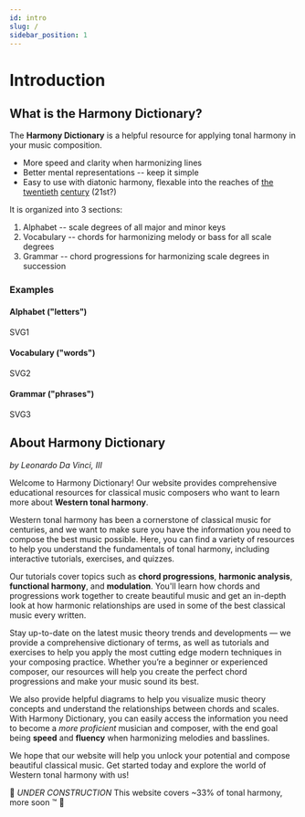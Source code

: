 ```yaml
---
id: intro
slug: /
sidebar_position: 1
---
```


# Introduction

## What is the Harmony Dictionary?

The **Harmony Dictionary** is a helpful resource for applying tonal harmony in your music composition.
- More speed and clarity when harmonizing lines
- Better mental representations -- keep it simple
- Easy to use with diatonic harmony, flexable into the reaches of [the](https://www.goodreads.com/book/show/890009.Twentieth_Century_Harmony) [twentieth](https://www.goodreads.com/book/show/1000318.Harmony_Book) [century](https://www.scribd.com/doc/169080100/Harmonic-Materials-of-Modern-Music-Howard-Hanson) (21st?)

It is organized into 3 sections:
1. Alphabet -- scale degrees of all major and minor keys
2. Vocabulary -- chords for harmonizing melody or bass for all scale degrees
3. Grammar -- chord progressions for harmonizing scale degrees in succession

### Examples
#### Alphabet ("letters")
SVG1

#### Vocabulary ("words")
SVG2

#### Grammar ("phrases")
SVG3

## About Harmony Dictionary
_by Leonardo Da Vinci, III_

Welcome to Harmony Dictionary! Our website provides comprehensive educational resources for classical music composers who want to learn more about **Western tonal harmony**.

Western tonal harmony has been a cornerstone of classical music for centuries, and we want to make sure you have the information you need to compose the best music possible. Here, you can find a variety of resources to help you understand the fundamentals of tonal harmony, including interactive tutorials, exercises, and quizzes.

Our tutorials cover topics such as **chord progressions**, **harmonic analysis**, **functional harmony**, and **modulation**. You'll learn how chords and progressions work together to create beautiful music and get an in-depth look at how harmonic relationships are used in some of the best classical music every written.

Stay up-to-date on the latest music theory trends and developments — we provide a comprehensive dictionary of terms, as well as tutorials and exercises to help you apply the most cutting edge modern techniques in your composing practice. Whether you’re a beginner or experienced composer, our resources will help you create the perfect chord progressions and make your music sound its best. 

We also provide helpful diagrams to help you visualize music theory concepts and understand the relationships between chords and scales. With Harmony Dictionary, you can easily access the information you need to become a *more proficient* musician and composer, with the end goal being **speed** and **fluency** when harmonizing melodies and basslines.

We hope that our website will help you unlock your potential and compose beautiful classical music. Get started today and explore the world of Western tonal harmony with us!

🚧 *UNDER CONSTRUCTION* This website covers ~33% of tonal harmony, more soon ™️ 🚧
